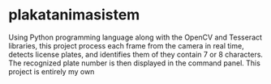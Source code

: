 # plakatanimasistem
Using Python programming language along with the  OpenCV and Tesseract libraries, this project process each frame from the camera in real time, detects license plates, and identifies them of they contain 7 or 8 characters. The recognized plate number is then displayed in the command panel. This project is entirely my own
